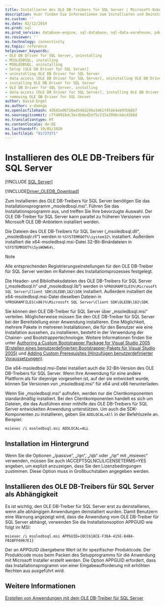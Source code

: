 ```yaml
---
title: Installieren des OLE DB-Treibers für SQL Server | Microsoft-Dokumentation
description: Hier finden Sie Informationen zum Installieren und Deinstallieren des OLE DB-Treibers für SQL Server. Zum Installieren des OLE DB-Treibers für SQL Server benötigen Sie das Installationsprogramm „msoledbsql.msi“.
ms.custom: ''
ms.date: 02/12/2019
ms.prod: sql
ms.prod_service: database-engine, sql-database, sql-data-warehouse, pdw
ms.reviewer: ''
ms.technology: connectivity
ms.topic: reference
helpviewer_keywords:
- OLE DB Driver for SQL Server, uninstalling
- MSOLEDBSQL, installing
- MSOLEDBSQL, uninstalling
- Setup [OLE DB Driver for SQL Server]
- uninstalling OLE DB Driver for SQL Server
- data access [OLE DB Driver for SQL Server], uninstalling OLE DB Driver for SQL Server
- installing OLE DB Driver for SQL Server
- OLE DB Driver for SQL Server, installing
- data access [OLE DB Driver for SQL Server], installing OLE DB Driver for SQL Server
- removing OLE DB Driver for SQL Server
author: David-Engel
ms.author: v-daenge
ms.openlocfilehash: 43b91e08726ed548d24ba3461f45164eb97bb6b7
ms.sourcegitcommit: c7f40918dc3ecdb0ed2ef5c237a3996cb4cd268d
ms.translationtype: HT
ms.contentlocale: de-DE
ms.lasthandoff: 10/05/2020
ms.locfileid: "91727371"
---
```

# <a name="installing-ole-db-driver-for-sql-server"></a>Installieren des OLE DB-Treibers für SQL Server
[!INCLUDE [SQL Server](../../../includes/applies-to-version/sql-asdb-asdbmi-asa-pdw.md)]

[!INCLUDE[Driver_OLEDB_Download](../../../includes/driver_oledb_download.md)]

Zum Installieren des OLE DB-Treibers für SQL Server benötigen Sie das Installationsprogramm „msoledbsql.msi“.
Führen Sie das Installationsprogramm aus, und treffen Sie Ihre bevorzugte Auswahl. Der OLE DB-Treiber für SQL Server kann parallel zu früheren Versionen von Microsoft OLE DB-Anbietern installiert werden.

Die Dateien des OLE DB-Treibers für SQL Server („msoledbsql.dll“, „msoledbsqlr.rll“) werden in `%SYSTEMROOT%\system32\` installiert. Außerdem installiert die x64-msoledbsql.msi-Datei 32-Bit-Binärdateien in `%SYSTEMROOT%\SysWOW64\`.

> [!NOTE]  
> Alle entsprechenden Registrierungseinstellungen für den OLE DB-Treiber für SQL Server werden im Rahmen des Installationsprozesses festgelegt.  

Die Header- und Bibliotheksdateien des OLE DB-Treibers für SQL Server („msoledbsql.h“ und „msoledbsql.lib“) werden in `%PROGRAMFILES%\Microsoft SQL Server\Client SDK\OLEDB\182\SDK` installiert. Außerdem installiert die x64-msoledbsql.msi-Datei dieselben Dateien in `%PROGRAMFILES(x86)%\Microsoft SQL Server\Client SDK\OLEDB\182\SDK`.  

Sie können den OLE DB-Treiber für SQL Server über „msoledbsql.msi“ verteilen. Möglicherweise müssen Sie den OLE DB-Treiber für SQL Server bei der Bereitstellung einer Anwendung installieren. Eine Möglichkeit, mehrere Pakete in mehreren Installationen, die für den Benutzer wie eine Installation aussehen, zu installieren, besteht in der Verwendung der Chainer- und Bootstrappertechnologie. Weitere Informationen finden Sie unter [Authoring a Custom Bootstrapper Package for Visual Studio 2005 (Erstellen eines benutzerdefinierten Bootstrapper-Pakets für Visual Studio 2005)](/previous-versions/aa730839(v=vs.80)) und [Adding Custom Prerequisites (Hinzufügen benutzerdefinierter Voraussetzungen)](/visualstudio/deployment/creating-bootstrapper-packages).  
  
Die x64-msoledbsql.msi-Datei installiert auch die 32-Bit-Version des OLE DB-Treibers für SQL Server. Wenn Ihre Anwendung für eine andere Plattform als für diejenige vorgesehen ist, auf der sie entwickelt wurde, können Sie Versionen von „msoledbsql.msi“ für x64 und x86 herunterladen.

Wenn Sie „msoledbsql.msi“ aufrufen, werden nur die Clientkomponenten standardmäßig installiert. Bei den Clientkomponenten handelt es sich um Dateien, die das Ausführen einer mithilfe des OLE DB-Treibers für SQL Server entwickelten Anwendung unterstützen. Um auch die SDK-Komponenten zu installieren, geben Sie `ADDLOCAL=All` in der Befehlszeile an. Beispiel:  

`msiexec /i msoledbsql.msi ADDLOCAL=ALL`  

## <a name="silent-install"></a>Installation im Hintergrund  
 Wenn Sie die Optionen „/passive“, „/qn“, „/qb“ oder „/qr“ mit „msiexec“ verwenden, müssen Sie auch IACCEPTSQLNCLILICENSETERMS=YES angeben, um explizit anzuzeigen, dass Sie den Lizenzbedingungen zustimmen. Diese Option muss in Großbuchstaben angegeben werden.  

## <a name="installing-ole-db-driver-for-sql-server-as-a-dependency"></a>Installieren des OLE DB-Treibers für SQL Server als Abhängigkeit  
Es ist wichtig, den OLE DB-Treiber für SQL Server erst zu deinstallieren, wenn alle abhängigen Anwendungen deinstalliert wurden. Damit Benutzern eine Warnung angezeigt wird, dass die Anwendung vom OLE DB-Treiber für SQL Server abhängt, verwenden Sie die Installationsoption APPGUID wie folgt im MSI:  

 `msiexec /i msoledbsql.msi APPGUID={0CC618CE-F36A-415E-84B4-FB1BFF6967E1}`  

Der an APPGUID übergebene Wert ist Ihr spezifischer Produktcode. Der Produktcode muss beim Packen des Setupprogramms für die Anwendung mit Microsoft Installer erstellt werden.
Die Option APPGUID erfordert, dass das Installationsprogramm von einer Eingabeaufforderung mit erhöhten Rechten aus ausgeführt wird.

## <a name="see-also"></a>Weitere Informationen  
 [Erstellen von Anwendungen mit dem OLE DB-Treiber für SQL Server](../../oledb/applications/building-applications-with-oledb-driver-for-sql-server.md)